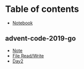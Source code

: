 # Table of contents

* [Notebook](README.md)

## advent-code-2019-go

* [Note](advent-code-2019-go/note.md)
* [File Read/Write](advent-code-2019-go/day1.md)
* [Day2](advent-code-2019-go/day2.md)


